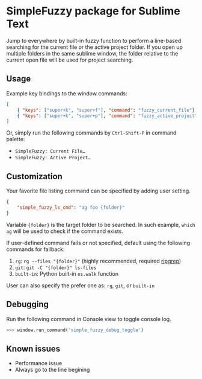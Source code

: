 # SimpleFuzzy package for Sublime Text

Jump to everywhere by built-in fuzzy function to perform a line-based searching for the current file or the active project folder. If you open up multiple folders in the same sublime window, the folder relative to the current open file will be used for project searching.

## Usage

Example key bindings to the window commands:

```json
[
	{ "keys": ["super+k", "super+f"], "command": "fuzzy_current_file"},
	{ "keys": ["super+k", "super+p"], "command": "fuzzy_active_project"},
]
```

Or, simply run the following commands by `Ctrl-Shift-P` in command palette:

- `SimpleFuzzy: Current File…`
- `SimpleFuzzy: Active Project…`

## Customization

Your favorite file listing command can be specified by adding user setting.

```json
{
	"simple_fuzzy_ls_cmd": "ag foo {folder}"
}
```

Variable `{folder}` is the target folder to be searched. In such example, `which ag` will be used to check if the command exists.

If user-defined command fails or not specified, default using the following commands for fallback:
1. `rg`: `rg --files "{folder}"` (highly recommended, required [ripgrep](https://github.com/BurntSushi/ripgrep))
2. `git`: `git -C "{folder}" ls-files`
3. `built-in`: Python built-in `os.walk` function

User can also specify the prefer one as: `rg`, `git`, or `built-in`

## Debugging

Run the following command in Console view to toggle console log.

```python
>>> window.run_command('simple_fuzzy_debug_toggle')
```

## Known issues

- Performance issue
- Always go to the line begining
